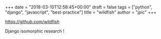 +++
date = "2018-03-10T12:58:45+00:00"
draft = false
tags = ["python", "django", "javascript", "best-practice"]
title = "wildfish"
author = "jpic"
+++

https://github.com/wildfish

Django isomorphic research !

